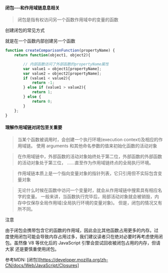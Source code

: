 #### 闭包---和作用域链息息相关
> 闭包是指有权访问另一个函数作用域中的变量的函数

创建闭包的常见方式

就是在一个函数内部创建另一个函数
```javascript
function createComparisonFunction(propertyName) {
    return function(object1, object2){

        // 内部函数访问了外部函数的propertyName属性
        var value1 = object1[propertyName];
        var value2 = object2[propertyName];
        if (value1 < value2){
            return -1;
        } else if (value1 > value2){
            return 1;
        } else {
            return 0;
        }
    };
}
```

#### 理解作用域链对闭包至关重要
> 当某个函数被调用时，会创建一个执行环境(execution context)及相应的作用域链。
使用 arguments 和其他命名参数的值来初始化函数的活动对象

>在作用域链中，外部函数的活动对象始终处于第二位，外部函数的外部函数的活动对象处于第三位，
......直至作为作用域链终点的全局执行环境。

> 作用域链本质上是一个指向变量对象的指针列表，它只引用但不实际包含变量对象

> 无论什么时候在函数中访问一个变量时，就会从作用域链中搜索具有相应名字的变量。
一般来讲，当函数执行完毕后，局部活动对象就会被销毁，内存中仅保存全局作用域(全局执行环境的变量对象)。
但是，闭包的情况又有所不同。


注意

由于闭包会携带包含它的函数的作用域，因此会比其他函数占用更多的内存。过 度使用闭包可能会导致内存占用过多，我们建议读者只在绝对必要时再考虑使用闭 包。虽然像 V8 等优化后的 JavaScript 引擎会尝试回收被闭包占用的内存，但请大家 还是要慎重使用闭包。

参考MDN: [闭包][https://developer.mozilla.org/zh-CN/docs/Web/JavaScript/Closures]
